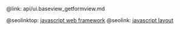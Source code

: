 @link: api/ui.baseview_getformview.md

@seolinktop: [javascript web framework](https://webix.com)
@seolink: [javascript layout](https://webix.com/widget/layout/)